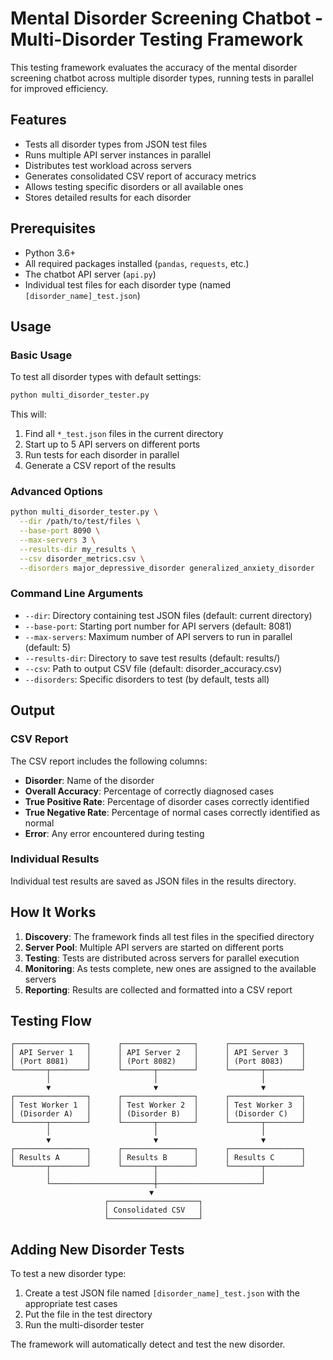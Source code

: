 # Mental Disorder Screening Chatbot - Multi-Disorder Testing Framework

This testing framework evaluates the accuracy of the mental disorder screening chatbot across multiple disorder types, running tests in parallel for improved efficiency.

## Features

- Tests all disorder types from JSON test files
- Runs multiple API server instances in parallel
- Distributes test workload across servers
- Generates consolidated CSV report of accuracy metrics
- Allows testing specific disorders or all available ones
- Stores detailed results for each disorder

## Prerequisites

- Python 3.6+
- All required packages installed (`pandas`, `requests`, etc.)
- The chatbot API server (`api.py`)
- Individual test files for each disorder type (named `[disorder_name]_test.json`)

## Usage

### Basic Usage

To test all disorder types with default settings:

```bash
python multi_disorder_tester.py
```

This will:
1. Find all `*_test.json` files in the current directory
2. Start up to 5 API servers on different ports
3. Run tests for each disorder in parallel
4. Generate a CSV report of the results

### Advanced Options

```bash
python multi_disorder_tester.py \
  --dir /path/to/test/files \
  --base-port 8090 \
  --max-servers 3 \
  --results-dir my_results \
  --csv disorder_metrics.csv \
  --disorders major_depressive_disorder generalized_anxiety_disorder
```

### Command Line Arguments

- `--dir`: Directory containing test JSON files (default: current directory)
- `--base-port`: Starting port number for API servers (default: 8081)
- `--max-servers`: Maximum number of API servers to run in parallel (default: 5)
- `--results-dir`: Directory to save test results (default: results/)
- `--csv`: Path to output CSV file (default: disorder_accuracy.csv)
- `--disorders`: Specific disorders to test (by default, tests all)

## Output

### CSV Report

The CSV report includes the following columns:
- **Disorder**: Name of the disorder
- **Overall Accuracy**: Percentage of correctly diagnosed cases
- **True Positive Rate**: Percentage of disorder cases correctly identified
- **True Negative Rate**: Percentage of normal cases correctly identified as normal
- **Error**: Any error encountered during testing

### Individual Results

Individual test results are saved as JSON files in the results directory.

## How It Works

1. **Discovery**: The framework finds all test files in the specified directory
2. **Server Pool**: Multiple API servers are started on different ports
3. **Testing**: Tests are distributed across servers for parallel execution
4. **Monitoring**: As tests complete, new ones are assigned to the available servers
5. **Reporting**: Results are collected and formatted into a CSV report

## Testing Flow

```
┌────────────────┐      ┌────────────────┐      ┌────────────────┐
│ API Server 1   │      │ API Server 2   │      │ API Server 3   │
│ (Port 8081)    │      │ (Port 8082)    │      │ (Port 8083)    │
└───────┬────────┘      └───────┬────────┘      └───────┬────────┘
        │                       │                       │
        ▼                       ▼                       ▼
┌────────────────┐      ┌────────────────┐      ┌────────────────┐
│ Test Worker 1  │      │ Test Worker 2  │      │ Test Worker 3  │
│ (Disorder A)   │      │ (Disorder B)   │      │ (Disorder C)   │
└───────┬────────┘      └───────┬────────┘      └───────┬────────┘
        │                       │                       │
        ▼                       ▼                       ▼
┌────────────────┐      ┌────────────────┐      ┌────────────────┐
│ Results A      │      │ Results B      │      │ Results C      │
└───────┬────────┘      └───────┬────────┘      └───────┬────────┘
        │                       │                       │
        └───────────────────────┼───────────────────────┘
                               ▼
                     ┌────────────────────┐
                     │ Consolidated CSV   │
                     └────────────────────┘
```

## Adding New Disorder Tests

To test a new disorder type:

1. Create a test JSON file named `[disorder_name]_test.json` with the appropriate test cases
2. Put the file in the test directory
3. Run the multi-disorder tester

The framework will automatically detect and test the new disorder. 